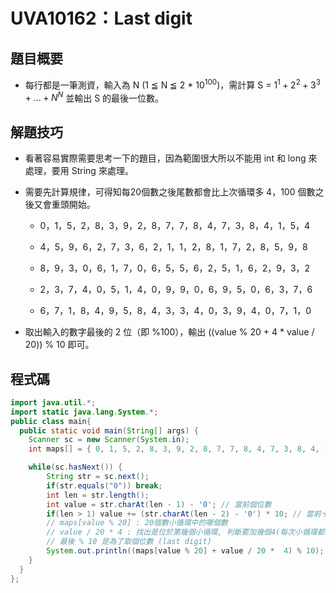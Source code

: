 # UVA10162：Last digit

## 題目概要

- 每行都是一筆測資，輸入為 N (1 ≦ N ≦ 2 * $10^100$)，需計算 S = $1^1 + 2^2 + 3^3 + ... + N^N$ 並輸出 S 的最後一位數。

## 解題技巧

- 看著容易實際需要思考一下的題目，因為範圍很大所以不能用 int 和 long 來處理，要用 String 來處理。

- 需要先計算規律，可得知每20個數之後尾數都會比上次循環多 4，100 個數之後又會重頭開始。
  
  - 0，1，5，2，8，3，9，2，8，7，7，8，4，7，3，8，4，1，5，4
  
  - 4，5，9，6，2，7，3，6，2，1，1，2，8，1，7，2，8，5，9，8
  
  - 8，9，3，0，6，1，7，0，6，5，5，6，2，5，1，6，2，9，3，2
  
  - 2，3，7，4，0，5，1，4，0，9，9，0，6，9，5，0，6，3，7，6
  
  - 6，7，1，8，4，9，5，8，4，3，3，4，0，3，9，4，0，7，1，0

- 取出輸入的數字最後的 2 位（即 %100），輸出 ((value % 20 + 4 * value / 20)) % 10  即可。

## 程式碼

```java
import java.util.*;
import static java.lang.System.*;
public class main{
  public static void main(String[] args) {
    Scanner sc = new Scanner(System.in);
    int maps[] = { 0, 1, 5, 2, 8, 3, 9, 2, 8, 7, 7, 8, 4, 7, 3, 8, 4, 1, 5, 4 };

    while(sc.hasNext()) {
        String str = sc.next();
        if(str.equals("0")) break;
        int len = str.length();
        int value = str.charAt(len - 1) - '0'; // 當前個位數
        if(len > 1) value += (str.charAt(len - 2) - '0') * 10; // 當前十位數
        // maps[value % 20] : 20個數小循環中的哪個數
        // value / 20 * 4 : 找出是位於第幾個小循環, 判斷要加幾個4(每次小循環都比上次多4)
        // 最後 % 10 是為了取個位數 (last digit)
        System.out.println((maps[value % 20] + value / 20 *  4) % 10);
    }
  }
};
```
